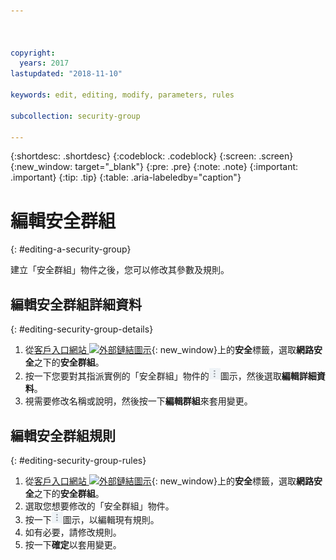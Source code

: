 ```yaml
---



copyright:
  years: 2017
lastupdated: "2018-11-10"

keywords: edit, editing, modify, parameters, rules

subcollection: security-group

---
```


{:shortdesc: .shortdesc}
{:codeblock: .codeblock}
{:screen: .screen}
{:new_window: target="_blank"}
{:pre: .pre}
{:note: .note}
{:important: .important}
{:tip: .tip}
{:table: .aria-labeledby="caption"}

# 編輯安全群組
{: #editing-a-security-group}

建立「安全群組」物件之後，您可以修改其參數及規則。

## 編輯安全群組詳細資料
{: #editing-security-group-details}

1. 從[客戶入口網站 ![外部鏈結圖示](../../icons/launch-glyph.svg "外部鏈結圖示")](https://cloud.ibm.com/classic){: new_window}上的**安全**標籤，選取**網路安全**之下的**安全群組**。
2. 按一下您要對其指派實例的「安全群組」物件的![其他圖示](./images/more_icon.jpg)圖示，然後選取**編輯詳細資料**。
3. 視需要修改名稱或說明，然後按一下**編輯群組**來套用變更。

## 編輯安全群組規則
{: #editing-security-group-rules}

1. 從[客戶入口網站 ![外部鏈結圖示](../../icons/launch-glyph.svg "外部鏈結圖示")](https://cloud.ibm.com/classic){: new_window}上的**安全**標籤，選取**網路安全**之下的**安全群組**。
2. 選取您想要修改的「安全群組」物件。
3. 按一下![其他圖示](./images/more_icon.jpg)圖示，以編輯現有規則。
4. 如有必要，請修改規則。
5. 按一下**確定**以套用變更。
